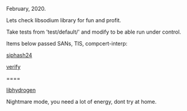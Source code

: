 February, 2020.

Lets check libsodium library for fun and profit.

Take tests from 'test/default/' and modify to be able run under control.

Items below passed SANs, TIS, compcert-interp:

[siphash24](https://github.com/jedisct1/libsodium/blob/master/test/default/shorthash.c)

[verify](https://github.com/jedisct1/libsodium/blob/master/test/default/verify1.c)

====

[libhydrogen](https://github.com/jedisct1/libhydrogen)

Nightmare mode, you need a lot of energy, dont try at home.
